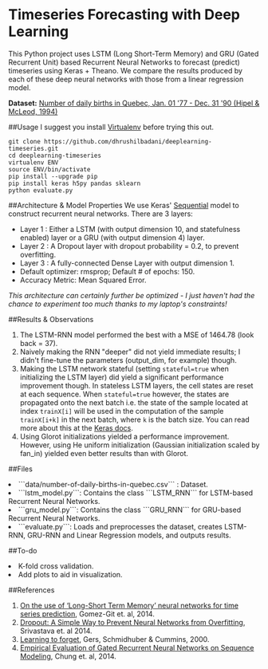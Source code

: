 # Timeseries Forecasting with Deep Learning
This Python project uses LSTM (Long Short-Term Memory) and GRU (Gated Recurrent Unit) based Recurrent Neural Networks to forecast (predict) timeseries using Keras + Theano. We compare the results produced by each of these deep neural networks with those from a linear regression model.

<b>Dataset:</b> <a href = "https://datamarket.com/data/set/235j/number-of-daily-births-in-quebec-jan-01-1977-to-dec-31-1990#!ds=235j&display=line"> Number of daily births in Quebec, Jan. 01 '77 - Dec. 31 '90 (Hipel & McLeod, 1994) </a>

##Usage
I suggest you install [Virtualenv](https://virtualenv.pypa.io/en/stable/) before trying this out.
```
git clone https://github.com/dhrushilbadani/deeplearning-timeseries.git
cd deeplearning-timeseries
virtualenv ENV
source ENV/bin/activate
pip install --upgrade pip
pip install keras h5py pandas sklearn
python evaluate.py
```


##Architecture & Model Properties
We use Keras' [Sequential](https://keras.io/models/sequential/) model to construct recurrent neural networks. There are 3 layers:
<ul>
<li> Layer 1 : Either a LSTM (with output dimension 10,  and statefulness enabled) layer or a GRU (with output dimension 4) layer.</li>
<li> Layer 2 : A Dropout layer with dropout probability = 0.2, to prevent overfitting. </li>
<li> Layer 3 : A fully-connected Dense Layer with output dimension 1. </li>
<li> Default optimizer: rmsprop; Default # of epochs: 150. </li>
<li> Accuracy Metric: Mean Squared Error. </li>
</ul>
<i>This architecture can certainly further be optimized - I just haven't had the chance to experiment too much thanks to my laptop's constraints! </i>

##Results & Observations
1. The LSTM-RNN model performed the best with a MSE of 1464.78 (look back = 37).
2. Naively making the RNN "deeper" did not yield immediate results; I didn't fine-tune the parameters (output_dim, for example) though. 
3. Making the LSTM network stateful (setting ```stateful=true``` when initializing the LSTM layer) did yield a significant performance improvement though. In stateless LSTM layers, the cell states are reset at each sequence. When ```stateful=true``` however, the states are propagated onto the next batch i.e. the state of the sample located at index ```trainX[i]``` will be used in the computation of the sample ```trainX[i+k]``` in the next batch, where ```k``` is the batch size. You can read more about this at the [Keras docs](https://keras.io/getting-started/faq/#how-can-i-use-stateful-rnns).
4. Using Glorot initializations yielded a performance improvement. However, using He uniform initialization (Gaussian initialization scaled by fan_in) yielded even better results than with Glorot.

##Files

<li>```data/number-of-daily-births-in-quebec.csv``` : Dataset. </li>
<li> ```lstm_model.py```: Contains the class ```LSTM_RNN``` for LSTM-based Recurrent Neural Networks. </li>
<li> ```gru_model.py```: Contains the class ```GRU_RNN``` for GRU-based Recurrent Neural Networks. </li>
<li>  ```evaluate.py```: Loads and preprocesses the dataset, creates LSTM-RNN, GRU-RNN and Linear Regression models, and outputs results. </li>

##To-do
<li>K-fold cross validation. </li>
<li>Add plots to aid in visualization. </li>

##References
1. [On the use of ‘Long-Short Term Memory’ neural networks for time series prediction](https://ccc.inaoep.mx/~pgomez/conferences/PggISCI14.pdf), Gomez-Git et. al, 2014.
2. [Dropout: A Simple Way to Prevent Neural Networks from Overfitting](http://www.cs.toronto.edu/~rsalakhu/papers/srivastava14a.pdf), Srivastava et. al 2014.
4. [Learning to forget](http://www.mitpressjournals.org/doi/pdf/10.1162/089976600300015015), Gers, Schmidhuber & Cummins, 2000.
5. [Empirical Evaluation of Gated Recurrent Neural Networks on Sequence Modeling](http://arxiv.org/pdf/1412.3555v1.pdf), Chung et. al, 2014.

